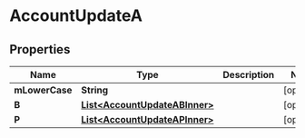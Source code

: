 

# AccountUpdateA


## Properties

| Name | Type | Description | Notes |
|------------ | ------------- | ------------- | -------------|
|**mLowerCase** | **String** |  |  [optional] |
|**B** | [**List&lt;AccountUpdateABInner&gt;**](AccountUpdateABInner.md) |  |  [optional] |
|**P** | [**List&lt;AccountUpdateAPInner&gt;**](AccountUpdateAPInner.md) |  |  [optional] |




